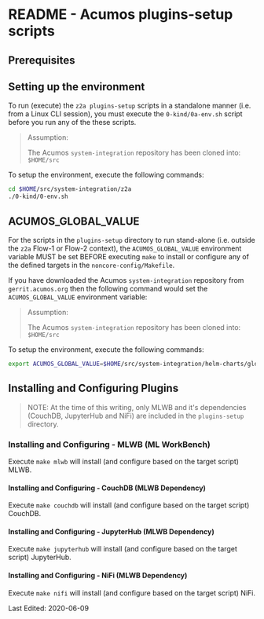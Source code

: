 # README - Acumos plugins-setup scripts

## Prerequisites

## Setting up the environment

To run (execute) the `z2a plugins-setup` scripts in a standalone manner (i.e. from a Linux CLI session), you must execute the `0-kind/0a-env.sh` script before you run any of the these scripts.

> Assumption:
>
> The Acumos `system-integration` repository has been cloned into: `$HOME/src`

To setup the environment, execute the following commands:

```sh
cd $HOME/src/system-integration/z2a
./0-kind/0-env.sh
```

## ACUMOS_GLOBAL_VALUE

For the scripts in the `plugins-setup` directory to run stand-alone (i.e. outside the `z2a` Flow-1 or Flow-2 context), the `ACUMOS_GLOBAL_VALUE` environment variable MUST be set BEFORE executing `make` to install or configure any of the defined targets in the `noncore-config/Makefile`.

If you have downloaded the Acumos `system-integration` repository from `gerrit.acumos.org` then the following command would set the `ACUMOS_GLOBAL_VALUE` environment variable:

> Assumption:
>
> The Acumos `system-integration` repository has been cloned into: `$HOME/src`

To setup the environment, execute the following commands:

```sh
export ACUMOS_GLOBAL_VALUE=$HOME/src/system-integration/helm-charts/global_value.yaml
```

## Installing and Configuring Plugins

> NOTE:  At the time of this writing, only MLWB and it's dependencies (CouchDB, JupyterHub and NiFi) are included in the `plugins-setup` directory.

### Installing and Configuring - MLWB (ML WorkBench)

Execute `make mlwb` will install (and configure based on the target script) MLWB.

#### Installing and Configuring - CouchDB (MLWB Dependency)

Execute `make couchdb` will install (and configure based on the target script) CouchDB.

#### Installing and Configuring - JupyterHub (MLWB Dependency)

Execute `make jupyterhub` will install (and configure based on the target script) JupyterHub.

#### Installing and Configuring - NiFi (MLWB Dependency)

Execute `make nifi` will install (and configure based on the target script) NiFi.

Last Edited: 2020-06-09
